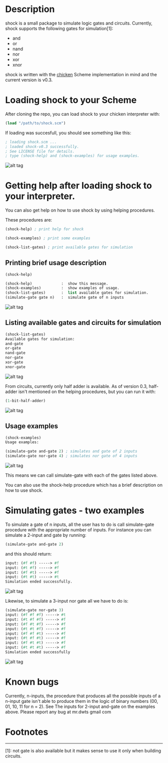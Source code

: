 # Description
  shock is a small package to simulate logic gates and circuits. Currently,
  shock supports the following gates for simulation[1]:

  - and
  - or
  - nand
  - nor
  - xor
  - xnor

  shock is written with the [chicken](http://www.call-cc.org/) Scheme
  implementation in mind and the current version is v0.3.

# Loading shock to your Scheme
  After cloning the repo, you can load shock to your chicken interpreter with:

  ``` scheme
  (load "/path/to/shock.scm")
  ```
  If loading was succesfull, you should see something like this:

  ``` scheme
  ; loading shock.scm ...
  ; loaded shock-v0.3 successfully.
  ; See LICENSE file for details.
  ; type (shock-help) and (shock-examples) for usage examples.
  ```

![alt tag](img/loadshock.png)

# Getting help after loading shock to your interpreter.
  You can also get help on how to use shock by using helping procedures.

  These procedures are:

  ``` scheme
  (shock-help) ; print help for shock
  ```

  ``` scheme
  (shock-examples) ; print some examples
  ```

  ``` scheme
  (shock-list-gates) ; print available gates for simulation
  ```


## Printing brief usage description

  ``` scheme
  (shock-help)

  (shock-help)             :  show this message.
  (shock-examples)         :  show examples of usage.
  (shock-list-gates)       :  list available gates for simulation.
  (simulate-gate gate n)   :  simulate gate of n inputs

  ```

![alt tag](img/shockhelp.png)





## Listing available gates and circuits for simulation

  ``` scheme
  (shock-list-gates)
  Available gates for simulation:
  and-gate
  or-gate
  nand-gate
  nor-gate
  xor-gate
  xnor-gate
  
  ```

![alt tag](img/listgates.png)


  From circuits, currently only half adder is available.
  As of version 0.3, half-adder isn't mentioned on the helping procedures, but
  you can run it with:

  ``` scheme
  (1-bit-half-adder)
  ```

![alt tag](img/hadder.png)

## Usage examples

  ``` scheme
  (shock-examples)
  Usage examples:

  (simulate-gate and-gate 2) ; simulates and gate of 2 inputs
  (simulate-gate nor-gate 4) ; simulates nor gate of 4 inputs

  ```
![alt tag](img/shockexamples.png)


  This means we can call simulate-gate with each of the gates listed above.

  You can also use the shock-help procedure which has a brief description on how
  to use shock.


# Simulating gates - two examples
  To simulate a gate of n inputs, all the user has to do is call simulate-gate
  procedure with the appropriate number of inputs. For instance you can simulate
  a 2-input and gate by running:

  ``` scheme
  (simulate-gate and-gate 2)
  ```
  and this should return:

  ``` scheme
  input: (#f #f) -----> #f
  input: (#t #f) -----> #f
  input: (#f #t) -----> #f
  input: (#t #t) -----> #t
  Simulation ended successfully.
  ```

![alt tag](img/sim2and.png)

  Likewise, to simulate a 3-input nor gate all we have to do is:

  ``` scheme
  (simulate-gate nor-gate 3)
  input: (#f #f #f) -----> #t
  input: (#t #f #f) -----> #f
  input: (#f #t #f) -----> #f
  input: (#t #t #f) -----> #f
  input: (#f #f #t) -----> #f
  input: (#t #f #t) -----> #f
  input: (#f #t #t) -----> #f
  input: (#t #t #t) -----> #f
  Simulation ended successfully
  ```

![alt tag](img/sim3nor.png)


# Known bugs

  Currently, n-inputs, the procedure that produces all the possible inputs of a
  n-input gate isn't able to produce them in the logic of binary numbers
  (00, 01, 10, 11 for n = 2). See The inputs for 2-input and-gate on the examples
  above. Please report any bug at mr.dwts <AT> gmail <DOT> com 

# Footnotes
_________

[1]: not gate is also available but it makes sense to use it only when
building circuits.

